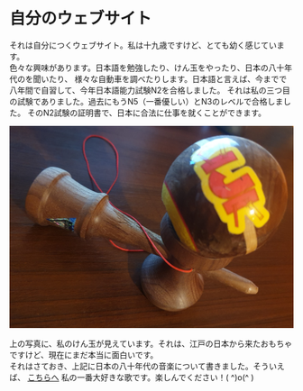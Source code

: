 <!DOCTYPE html>
<html>
    <head>
        <meta http-equiv="Content-Type" content="text/html;charset=UTF-16">
    <link rel="stylesheet" href="/website/style.css">
    </head>
    <body>
        <div id="base">
            <h1>自分のウェブサイト</h1>
            <p>それは自分につくウェブサイト。私は十九歳ですけど、とても幼く感じています。
            <br>
            色々な興味があります。日本語を勉強したり、けん玉をやったり、日本の八十年代のを聞いたり、
            様々な自動車を調べたりします。日本語と言えば、今までで八年間で自習して、今年日本語能力試験N2を合格しました。
            それは私の三つ目の試験でありました。過去にもうN5（一番優しい）とN3のレベルで合格しました。
            そのN2試験の証明書で、日本に合法に仕事を就くことができます。
            </p>
            <div id="div_obraz">
                <img src="/website/kd.jpg" alt="opis" id="obrazek">
            </div>
            <p>
            上の写真に、私のけん玉が見えています。それは、江戸の日本から来たおもちゃですけど、現在にまだ本当に面白いです。
            <br>
            それはさておき、上記に日本の八十年代の音楽について書きました。そういえば、
            <a href="https://www.youtube.com/watch?v=Vxis_H3yNOc&ab_channel=OMEGATRIBE-Topic">こちらへ</a>
            私の一番大好きな歌です。楽しんでください！( ^)o(^ )
            </p>
        </div>
    </body>
</html>